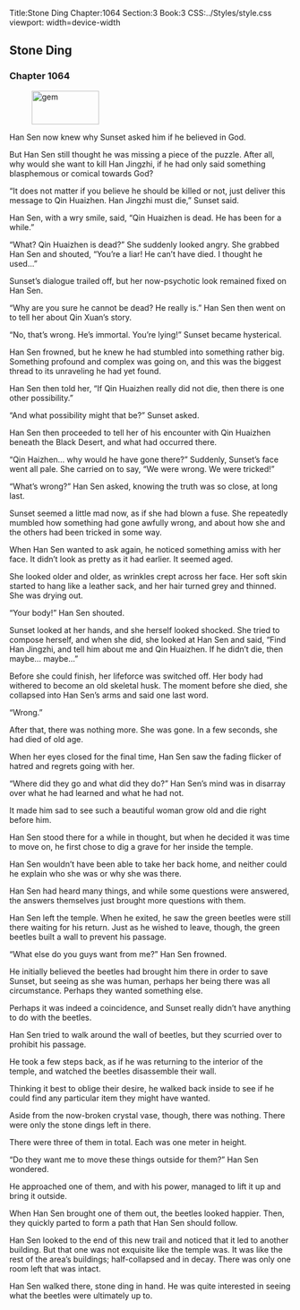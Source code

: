 Title:Stone Ding 
Chapter:1064 
Section:3 
Book:3 
CSS:../Styles/style.css 
viewport: width=device-width
  
## Stone Ding
### Chapter 1064 
<figure>
	<img src="../Images/gem.gif" alt="gem" id="gem" width="120" height="60" />
</figure>
  

  
  Han Sen now knew why Sunset asked him if he believed in God.

But Han Sen still thought he was missing a piece of the puzzle. After all, why would she want to kill Han Jingzhi, if he had only said something blasphemous or comical towards God?

“It does not matter if you believe he should be killed or not, just deliver this message to Qin Huaizhen. Han Jingzhi must die,” Sunset said.

Han Sen, with a wry smile, said, “Qin Huaizhen is dead. He has been for a while.”

“What? Qin Huaizhen is dead?” She suddenly looked angry. She grabbed Han Sen and shouted, “You’re a liar! He can’t have died. I thought he used…”

Sunset’s dialogue trailed off, but her now-psychotic look remained fixed on Han Sen.

“Why are you sure he cannot be dead? He really is.” Han Sen then went on to tell her about Qin Xuan’s story.

“No, that’s wrong. He’s immortal. You’re lying!” Sunset became hysterical.

Han Sen frowned, but he knew he had stumbled into something rather big. Something profound and complex was going on, and this was the biggest thread to its unraveling he had yet found.

Han Sen then told her, “If Qin Huaizhen really did not die, then there is one other possibility.”

“And what possibility might that be?” Sunset asked.

Han Sen then proceeded to tell her of his encounter with Qin Huaizhen beneath the Black Desert, and what had occurred there.

“Qin Haizhen… why would he have gone there?” Suddenly, Sunset’s face went all pale. She carried on to say, “We were wrong. We were tricked!”

“What’s wrong?” Han Sen asked, knowing the truth was so close, at long last.

Sunset seemed a little mad now, as if she had blown a fuse. She repeatedly mumbled how something had gone awfully wrong, and about how she and the others had been tricked in some way.

When Han Sen wanted to ask again, he noticed something amiss with her face. It didn’t look as pretty as it had earlier. It seemed aged.

She looked older and older, as wrinkles crept across her face. Her soft skin started to hang like a leather sack, and her hair turned grey and thinned. She was drying out.

“Your body!” Han Sen shouted.

Sunset looked at her hands, and she herself looked shocked. She tried to compose herself, and when she did, she looked at Han Sen and said, “Find Han Jingzhi, and tell him about me and Qin Huaizhen. If he didn’t die, then maybe… maybe…”

Before she could finish, her lifeforce was switched off. Her body had withered to become an old skeletal husk. The moment before she died, she collapsed into Han Sen’s arms and said one last word.

“Wrong.”

After that, there was nothing more. She was gone. In a few seconds, she had died of old age.

When her eyes closed for the final time, Han Sen saw the fading flicker of hatred and regrets going with her.

“Where did they go and what did they do?” Han Sen’s mind was in disarray over what he had learned and what he had not.

It made him sad to see such a beautiful woman grow old and die right before him.

Han Sen stood there for a while in thought, but when he decided it was time to move on, he first chose to dig a grave for her inside the temple.

Han Sen wouldn’t have been able to take her back home, and neither could he explain who she was or why she was there.

Han Sen had heard many things, and while some questions were answered, the answers themselves just brought more questions with them.

Han Sen left the temple. When he exited, he saw the green beetles were still there waiting for his return. Just as he wished to leave, though, the green beetles built a wall to prevent his passage.

“What else do you guys want from me?” Han Sen frowned.

He initially believed the beetles had brought him there in order to save Sunset, but seeing as she was human, perhaps her being there was all circumstance. Perhaps they wanted something else.

Perhaps it was indeed a coincidence, and Sunset really didn’t have anything to do with the beetles.

Han Sen tried to walk around the wall of beetles, but they scurried over to prohibit his passage.

He took a few steps back, as if he was returning to the interior of the temple, and watched the beetles disassemble their wall.

Thinking it best to oblige their desire, he walked back inside to see if he could find any particular item they might have wanted.

Aside from the now-broken crystal vase, though, there was nothing. There were only the stone dings left in there.

There were three of them in total. Each was one meter in height.

“Do they want me to move these things outside for them?” Han Sen wondered.

He approached one of them, and with his power, managed to lift it up and bring it outside.

When Han Sen brought one of them out, the beetles looked happier. Then, they quickly parted to form a path that Han Sen should follow.

Han Sen looked to the end of this new trail and noticed that it led to another building. But that one was not exquisite like the temple was. It was like the rest of the area’s buildings; half-collapsed and in decay. There was only one room left that was intact.

Han Sen walked there, stone ding in hand. He was quite interested in seeing what the beetles were ultimately up to.
